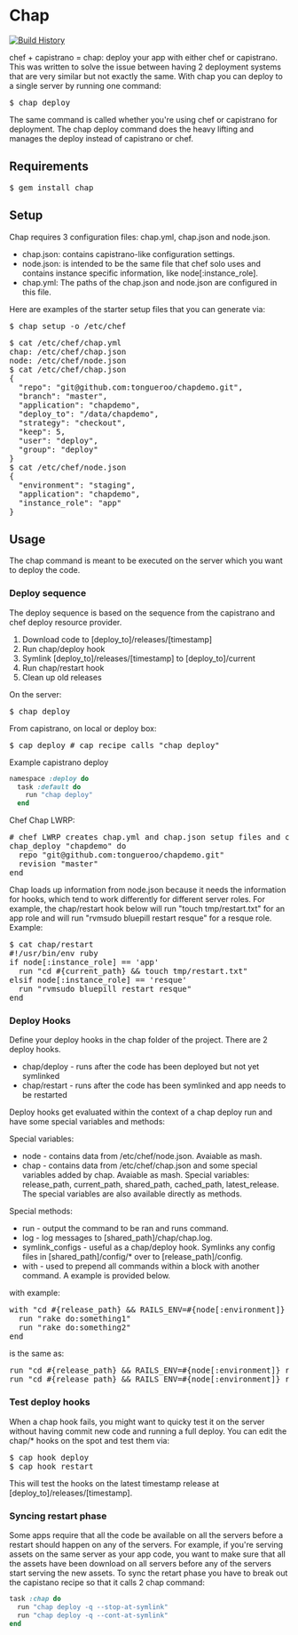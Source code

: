 # Chap

[![Build History][2]][1]

[1]: http://travis-ci.org/tongueroo/chap
[2]: https://secure.travis-ci.org/tongueroo/chap.png?branch=master

chef + capistrano = chap: deploy your app with either chef or capistrano.  This was written to solve the issue between having 2 deployment systems that are very similar but not exactly the same.  With chap you can deploy to a single server by running one command: 

<pre>
$ chap deploy
</pre>

The same command is called whether you're using chef or capistrano for deployment.  The chap deploy command does the heavy lifting and manages the deploy instead of capistrano or chef.

## Requirements

<pre>
$ gem install chap
</pre>

## Setup

Chap requires 3 configuration files: chap.yml, chap.json and node.json.

* chap.json: contains capistrano-like configuration settings.
* node.json: is intended to be the same file that chef solo uses and contains instance specific information, like node[:instance_role].
* chap.yml: The paths of the chap.json and node.json are configured in this file.

Here are examples of the starter setup files that you can generate via: 

<pre>
$ chap setup -o /etc/chef
</pre>

<pre>
$ cat /etc/chef/chap.yml
chap: /etc/chef/chap.json
node: /etc/chef/node.json
$ cat /etc/chef/chap.json
{
  "repo": "git@github.com:tongueroo/chapdemo.git",
  "branch": "master",
  "application": "chapdemo",
  "deploy_to": "/data/chapdemo",
  "strategy": "checkout",
  "keep": 5,
  "user": "deploy",
  "group": "deploy"
}
$ cat /etc/chef/node.json
{
  "environment": "staging",
  "application": "chapdemo",
  "instance_role": "app"
}
</pre>

## Usage

The chap command is meant to be executed on the server which you want to deploy the code.  

### Deploy sequence

The deploy sequence is based on the sequence from the capistrano and chef deploy resource provider.

1. Download code to [deploy_to]/releases/[timestamp]
2. Run chap/deploy hook
3. Symlink [deploy_to]/releases/[timestamp] to [deploy_to]/current
4. Run chap/restart hook
5. Clean up old releases

On the server:

<pre>
$ chap deploy
</pre>

From capistrano, on local or deploy box:

<pre>
$ cap deploy # cap recipe calls "chap deploy"
</pre>

Example capistrano deploy

```ruby
namespace :deploy do
  task :default do
    run "chap deploy"
  end
```

Chef Chap LWRP:

<pre>
# chef LWRP creates chap.yml and chap.json setup files and calls "chap deploy"
chap_deploy "chapdemo" do
  repo "git@github.com:tongueroo/chapdemo.git"
  revision "master"
end
</pre>

Chap loads up information from node.json because it needs the information for hooks, which tend to work differently for different server roles.  For example, the chap/restart hook below will run "touch tmp/restart.txt" for an app role and will run "rvmsudo bluepill restart resque" for a resque role.  Example:

<pre>
$ cat chap/restart
#!/usr/bin/env ruby
if node[:instance_role] == 'app'
  run "cd #{current_path} && touch tmp/restart.txt"
elsif node[:instance_role] == 'resque'
  run "rvmsudo bluepill restart resque"
end
</pre>

### Deploy Hooks

Define your deploy hooks in the chap folder of the project.  There are 2 deploy hooks.

* chap/deploy - runs after the code has been deployed but not yet symlinked
* chap/restart - runs after the code has been symlinked and app needs to be restarted

Deploy hooks get evaluated within the context of a chap deploy run and have some special variables and methods:

Special variables:

* node - contains data from /etc/chef/node.json.  Avaiable as mash.
* chap - contains data from /etc/chef/chap.json and some special variables added by chap.  Avaiable as mash.  Special variables: release_path, current_path, shared_path, cached_path, latest_release.  The special variables are also available directly as methods.

Special methods:

* run - output the command to be ran and runs command.
* log - log messages to [shared_path]/chap/chap.log.
* symlink_configs - useful as a chap/deploy hook. Symlinks any config files in [shared_path]/config/* over to [release_path]/config.
* with - used to prepend all commands within a block with another command.  A example is provided below.

with example:

<pre>
with "cd #{release_path} && RAILS_ENV=#{node[:environment]} " do
  run "rake do:something1"
  run "rake do:something2"
end
</pre>

is the same as:

<pre>
run "cd #{release_path} && RAILS_ENV=#{node[:environment]} rake do:something1"
run "cd #{release_path} && RAILS_ENV=#{node[:environment]} rake do:something2"
</pre>


### Test deploy hooks

When a chap hook fails, you might want to quicky test it on the server without having commit new code and running a full deploy.  You can edit the chap/* hooks on the spot and test them via:

<pre>
$ cap hook deploy
$ cap hook restart
</pre>

This will test the hooks on the latest timestamp release at [deploy_to]/releases/[timestamp].

### Syncing restart phase

Some apps require that all the code be available on all the servers before a restart should happen on any of the servers.  For example, if you're serving assets on the same server as your app code, you want to make sure that all the assets have been download on all servers before any of the servers start serving the new assets.  To sync the retart phase you have to break out the capistano recipe so that it calls 2 chap command:

```ruby
task :chap do
  run "chap deploy -q --stop-at-symlink"
  run "chap deploy -q --cont-at-symlink"
end
```